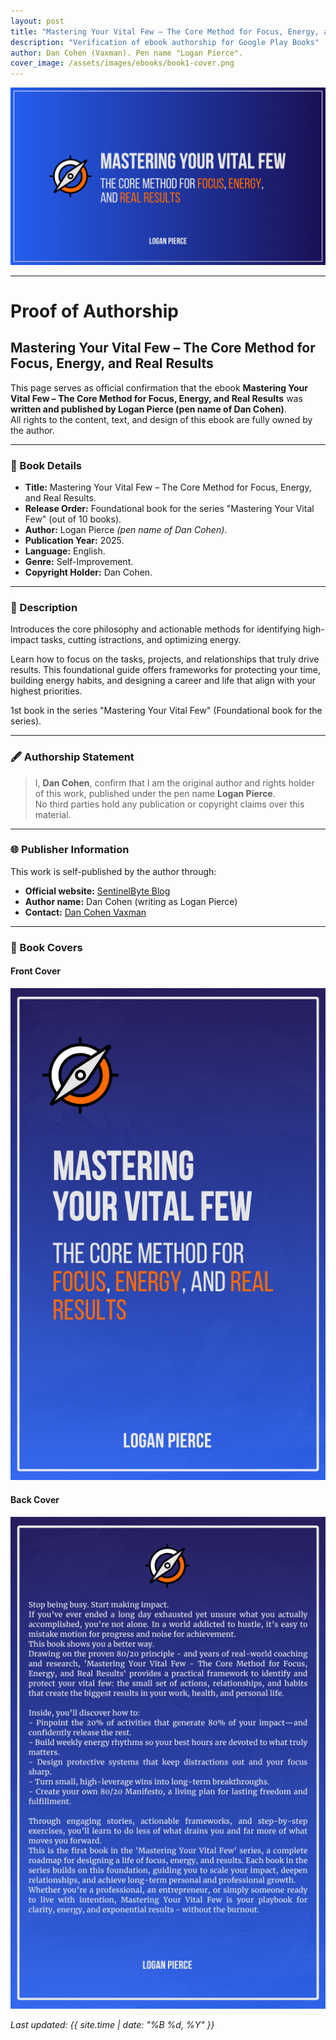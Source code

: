 ```yaml
---
layout: post
title: "Mastering Your Vital Few – The Core Method for Focus, Energy, and Real Results"
description: "Verification of ebook authorship for Google Play Books"
author: Dan Cohen (Vaxman). Pen name "Logan Pierce".
cover_image: /assets/images/ebooks/book1-cover.png
---
```

![Cover Image](/assets/images/ebooks/book1-cover.png)

---

# Proof of Authorship 
## Mastering Your Vital Few – The Core Method for Focus, Energy, and Real Results

This page serves as official confirmation that the ebook **Mastering Your Vital Few – The Core Method for Focus, Energy, and Real Results** was **written and published by Logan Pierce (pen name of Dan Cohen)**.  
All rights to the content, text, and design of this ebook are fully owned by the author.

---

### 📘 Book Details
- **Title:** Mastering Your Vital Few – The Core Method for Focus, Energy, and Real Results.
- **Release Order:** Foundational book for the series "Mastering Your Vital Few" (out of 10 books).
- **Author:** Logan Pierce *(pen name of Dan Cohen)*.  
- **Publication Year:** 2025.
- **Language:** English.
- **Genre:** Self-Improvement.
- **Copyright Holder:** Dan Cohen.

---

### 💬 Description
Introduces the core philosophy and actionable methods for identifying high-impact tasks, cutting  istractions, and optimizing energy. 

Learn how to focus on the tasks, projects, and relationships that truly drive results. This foundational guide offers frameworks for protecting your time, building energy habits, and designing a career and life that align with your highest priorities.

1st book in the series "Mastering Your Vital Few" (Foundational book for the series).

---

### 🖋️ Authorship Statement

> I, **Dan Cohen**, confirm that I am the original author and rights holder of this work, published under the pen name **Logan Pierce**.  
> No third parties hold any publication or copyright claims over this material.

---

### 🌐 Publisher Information
This work is self-published by the author through:
- **Official website:** [SentinelByte Blog](https://sentinelbyte.github.io/)  
- **Author name:** Dan Cohen (writing as Logan Pierce)  
- **Contact:** [Dan Cohen Vaxman](https://www.linkedin.com/in/35b767173/)

---

### 📘 Book Covers

#### Front Cover
![Front Cover](/assets/images/ebooks/book1-frontcover.png)

#### Back Cover
![Back Cover](/assets/images/ebooks/book1-backcover.png)


_Last updated: {{ site.time | date: "%B %d, %Y" }}_
